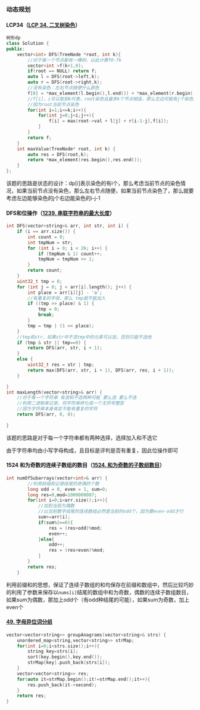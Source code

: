 ### 动态规划

#### LCP34（[LCP 34. 二叉树染色](https://leetcode-cn.com/problems/er-cha-shu-ran-se-UGC/)）

```c++
树形dp
class Solution {
public:
    vector<int> DFS(TreeNode *root, int k){
        //对于每一个节点都有一棵树，以此计算f0-fk
        vector<int >f(k+1,0);
        if(root == NULL) return f;
        auto l = DFS(root->left,k);
        auto r = DFS(root->right,k);
        //没有染色：左右节点随便什么颜色
        f[0] = *max_element(l.begin(),l.end()) + *max_element(r.begin(),r.end());
        //f[i]，i可以取到k代表，root染色且最多k个节点相连，那么左边可能有j个染色的节点右边有i-1-j个染色的节点
        //因为root当前节点染色
        for(int i=1;i<=k;i++){
            for(int j=0;j<i;j++){
                f[i] = max(root->val + l[j] + r[i-1-j],f[i]);
            }
        }
        return f;
    }
    int maxValue(TreeNode* root, int k) {
        auto res = DFS(root,k);
        return *max_element(res.begin(),res.end());
    }
};
```

该题的思路是状态的设计：dp[i]表示染色的有i个，那么考虑当前节点的染色情况，如果当前节点没有染色，那么左右节点随便，如果当前节点染色了，那么就要考虑左边能够染色的j个右边能染色的i-j-1



#### DFS和位操作（[1239. 串联字符串的最大长度](https://leetcode-cn.com/problems/maximum-length-of-a-concatenated-string-with-unique-characters/)）

```c++
int DFS(vector<string>& arr, int str, int i) {
    if (i == arr.size()) {
        int count = 0;
        int tmpNum = str;
        for (int i = 0; i < 26; i++) {
            if (tmpNum & 1) count++;
            tmpNum = tmpNum >> 1;
        }
        return count;
    }
    uint32_t tmp = 0;
    for (int j = 0; j < arr[i].length(); j++) {
        int place = arr[i][j] - 'a';
        //有重复的字母，那么 tmp就不能加入
        if ((tmp >> place) & 1) {
            tmp = 0;
            break;
        }
        tmp = tmp | (1 << place);
    }
    //tmp和str，如果str中不含tmp中的元素可以加，否则只能不选他
    if (tmp & str || tmp==0) {
        return DFS(arr, str, i + 1);
    }
    else {
        uint32_t res = str | tmp;
        return max(DFS(arr, str, i + 1), DFS(arr, res, i + 1));
    }

}
int maxLength(vector<string>& arr) {
    //对于每一个字符串 有选和不选两种可能 要么选 要么不选
    //利用二进制来记录，将字符串转化成一个无符号整型
    //因为字符串本身肯定不能有重复的字符
    return DFS(arr, 0, 0);
 
}
```

该题的思路是对于每一个字符串都有两种选择，选择加入和不选它

由于字符串均由小写字母构成，且目标是评判是否有重复，因此位操作即可



#### 1524 和为奇数的连续子数组的数目（[1524. 和为奇数的子数组数目](https://leetcode-cn.com/problems/number-of-sub-arrays-with-odd-sum/)）

```c++
int numOfSubarrays(vector<int>& arr) {  
        //利用前缀和记录结尾的奇偶的个数
        long odd = 0, even = 1, sum=0;
        long res=0,mod=1000000007;
        for(int i=0;i<arr.size();i++){
            //加到当前为偶数
            //以当前数字结尾的连续数组必然是当前的odd个，因为要even-odd才行
            sum+=arr[i];
            if(sum%2==0){
                res = (res+odd)%mod;
                even++;
            }else{
                odd++;
                res = (res+even)%mod;
            }
        }
        return res;
    }
```

利用前缀和的思想，保证了连续子数组的和均保存在前缀和数组中，然后比较巧妙的利用了参数来保存以`nums[i]`结尾的数组中和为奇数，偶数的连续子数组数目，如果sum为偶数，那加上odd个（有odd种结尾的可能），如果sum为奇数，加上even个



#### [49. 字母异位词分组](https://leetcode-cn.com/problems/group-anagrams/)

```c++
vector<vector<string>> groupAnagrams(vector<string>& strs) {
	unordered_map<string,vector<string>> strMap;
    for(int i=0;i<strs.size();i++){
    	string key=strs[i];
        sort(key.begin(),key.end());
        strMap[key].push_back(strs[i]);
    }
    vector<vector<string>> res;
    for(auto it=strMap.begin();it!=strMap.end();it++){
    	res.push_back(it->second);
    }
    return res;
}
```

